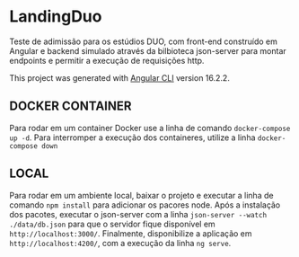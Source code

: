 # LandingDuo

Teste de adimissão para os estúdios DUO, com front-end construído em Angular e backend simulado através da bilbioteca json-server para montar endpoints e permitir a execução de requisições http.

This project was generated with [Angular CLI](https://github.com/angular/angular-cli) version 16.2.2.


## DOCKER CONTAINER

Para rodar em um container Docker use a linha de comando `docker-compose up -d`.
Para interromper a execução dos containeres, utilize a linha `docker-compose down`

## LOCAL

Para rodar em um ambiente local, baixar o projeto e executar a linha de comando `npm install` para adicionar os pacores node.
Após a instalação dos pacotes, executar o json-server com a linha `json-server --watch ./data/db.json` para que o servidor fique disponível em `http://localhost:3000/`.
Finalmente, disponibilize a aplicação em `http://localhost:4200/`, com a execução da linha `ng serve`.